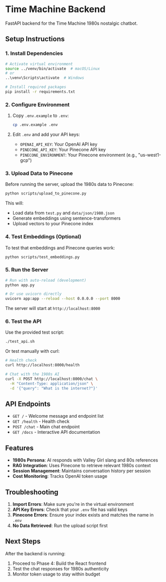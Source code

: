 # Time Machine Backend

FastAPI backend for the Time Machine 1980s nostalgic chatbot.

## Setup Instructions

### 1. Install Dependencies

```bash
# Activate virtual environment
source ../venv/bin/activate  # macOS/Linux
# or
..\venv\Scripts\activate  # Windows

# Install required packages
pip install -r requirements.txt
```

### 2. Configure Environment

1. Copy `.env.example` to `.env`:
   ```bash
   cp .env.example .env
   ```

2. Edit `.env` and add your API keys:
   - `OPENAI_API_KEY`: Your OpenAI API key
   - `PINECONE_API_KEY`: Your Pinecone API key
   - `PINECONE_ENVIRONMENT`: Your Pinecone environment (e.g., "us-west1-gcp")

### 3. Upload Data to Pinecone

Before running the server, upload the 1980s data to Pinecone:

```bash
python scripts/upload_to_pinecone.py
```

This will:
- Load data from `test.py` and `data/json/1980.json`
- Generate embeddings using sentence-transformers
- Upload vectors to your Pinecone index

### 4. Test Embeddings (Optional)

To test that embeddings and Pinecone queries work:

```bash
python scripts/test_embeddings.py
```

### 5. Run the Server

```bash
# Run with auto-reload (development)
python app.py

# Or use uvicorn directly
uvicorn app:app --reload --host 0.0.0.0 --port 8000
```

The server will start at `http://localhost:8000`

### 6. Test the API

Use the provided test script:

```bash
./test_api.sh
```

Or test manually with curl:

```bash
# Health check
curl http://localhost:8000/health

# Chat with the 1980s AI
curl -X POST http://localhost:8000/chat \
  -H "Content-Type: application/json" \
  -d '{"query": "What is the internet?"}'
```

## API Endpoints

- `GET /` - Welcome message and endpoint list
- `GET /health` - Health check
- `POST /chat` - Main chat endpoint
- `GET /docs` - Interactive API documentation

## Features

- **1980s Persona**: AI responds with Valley Girl slang and 80s references
- **RAG Integration**: Uses Pinecone to retrieve relevant 1980s context
- **Session Management**: Maintains conversation history per session
- **Cost Monitoring**: Tracks OpenAI token usage

## Troubleshooting

1. **Import Errors**: Make sure you're in the virtual environment
2. **API Key Errors**: Check that your `.env` file has valid keys
3. **Pinecone Errors**: Ensure your index exists and matches the name in `.env`
4. **No Data Retrieved**: Run the upload script first

## Next Steps

After the backend is running:
1. Proceed to Phase 4: Build the React frontend
2. Test the chat responses for 1980s authenticity
3. Monitor token usage to stay within budget